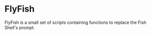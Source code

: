 # FlyFish
FlyFish is a small set of scripts containing functions to replace the Fish Shell's prompt.
